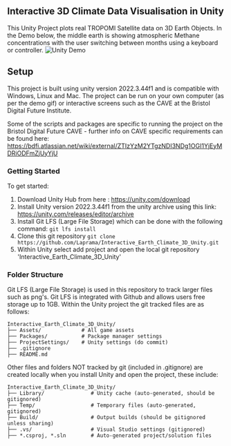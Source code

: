 ## Interactive 3D Climate Data Visualisation in Unity 
This Unity Project plots real TROPOMI Satellite data on 3D Earth Objects. 
In the Demo below, the middle earth is showing atmospheric Methane concentrations with the user switching between months using a keyboard or controller.
![Unity Demo](Unity_Earth_Demo.gif)

## Setup 
This project is built using unity version 2022.3.44f1 and is compatible with Windows, Linux and Mac.
The project can be run on your own computer (as per the demo gif) or interactive screens such as the CAVE at the Bristol Digital Future Institute. 

Some of the scripts and packages are specific to running the project on the Bristol Digital Future CAVE - further info on CAVE specific requirements can be found here:  https://bdfi.atlassian.net/wiki/external/ZTIzYzM2YTgzNDI3NDg1OGI1YjEyMDRiODFmZjUyYjU

### Getting Started

To get started: 

1. Download Unity Hub from here : https://unity.com/download
2. Install Unity version 2022.3.44f1 from the unity archive using this link: https://unity.com/releases/editor/archive
3. Install  Git LFS (Large File Storage) which can be done with the following command: ```git lfs install```
4. Clone this git repository ```git clone https://github.com/Laprama/Interactive_Earth_Climate_3D_Unity.git```
5. Within Unity select add project and open the local git repository 'Interactive_Earth_Climate_3D_Unity'


### Folder Structure

Git LFS  (Large File Storage) is used in this repository to track larger files such as png's. Git LFS is integrated with Github and allows users free storage up to 1GB. 
Within the Unity project the git tracked files are as follows:
```text
Interactive_Earth_Climate_3D_Unity/
├── Assets/             # All game assets
├── Packages/           # Package manager settings
├── ProjectSettings/    # Unity settings (do commit)
├── .gitignore
├── README.md
```

Other files and folders NOT tracked by git (included in .gitignore) are created locally when you install Unity and open the project, these include: 

```text
Interactive_Earth_Climate_3D_Unity/
├── Library/               # Unity cache (auto-generated, should be gitignored)
├── Temp/                  # Temporary files (auto-generated, gitignored)
├── Build/                 # Output builds (should be gitignored unless sharing)
├── .vs/                   # Visual Studio settings (gitignored)
├── *.csproj, *.sln        # Auto-generated project/solution files
```



 

